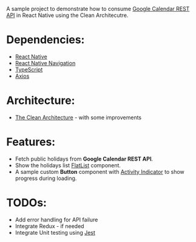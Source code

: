 A sample project to demonstrate how to consume [Google Calendar REST API](https://developers.google.com/calendar/v3/reference) in React Native using the Clean Architecutre.

# Dependencies:
* [React Native](https://reactnative.dev/)
* [React Native Navigation](https://github.com/wix/react-native-navigation)
* [TypeScript](https://www.typescriptlang.org/)
* [Axios](https://github.com/axios/axios)

# Architecture:
* [The Clean Architecture](https://blog.cleancoder.com/uncle-bob/2012/08/13/the-clean-architecture.html) - with some improvements

# Features:
* Fetch public holidays from **Google Calendar REST API**.
* Show the holidays list [FlatList](https://reactnative.dev/docs/flatlist) component.
* A sample custom **Button** component with [Activity Indicator](https://reactnative.dev/docs/activityindicator) to show progress during loading.

# TODOs:
* Add error handling for API failure
* Integrate Redux - if needed
* Integrate Unit testing using [Jest](https://jestjs.io/docs/en/tutorial-react-native)

